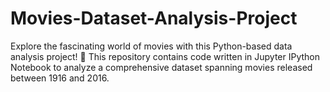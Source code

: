 # Movies-Dataset-Analysis-Project
Explore the fascinating world of movies with this Python-based data analysis project! 🚀 This repository contains code written in Jupyter IPython Notebook to analyze a comprehensive dataset spanning movies released between 1916 and 2016.
